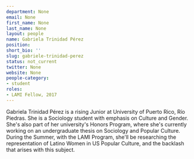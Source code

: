 ```yaml
---
department: None
email: None
first_name: None
last_name: None
layout: people
name: Gabriela Trinidad Pérez
position:
short_bio: ''
slug: gabriele-trinidad-perez
status: not_current
twitter: None
website: None
people-category:
- student
roles:
- LAMI Fellow, 2017
---
```


Gabriela Trinidad Pérez is a rising Junior at University of Puerto Rico, Río Piedras. She is a Sociology student with emphasis on Culture and Gender. She's also part of her university's Honors Program, where she's currently working on an undergraduate thesis on Sociology and Popular Culture. During the Summer, with the LAMI Program, she'll be researching the representation of Latino Women in US Popular Culture, and the backlash that arises with this subject.
